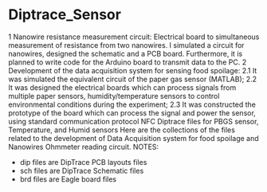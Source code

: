 # Diptrace_Sensor

1 Nanowire resistance measurement circuit: Electrical board to simultaneous measurement of resistance from two nanowires. I simulated a circuit for nanowires, designed the schematic and a PCB board. Furthermore, it is planned to write code for the Arduino board to transmit data to the PC. 
 2 Development of the data acquisition system for sensing food spoilage:
2.1 It was simulated the equivalent circuit of the paper gas sensor (MATLAB);
2.2 It was designed the electrical boards which can process signals from multiple paper sensors, humidity/temperature sensors to control environmental conditions during the experiment;
2.3 It was constructed the prototype of the board which can process the signal and power the sensor, using standard communication protocol NFC
Diptrace files for PBGS sensor, Temperature, and Humid sensors
Here are the collections of the files related to the development of Data Acquisition system for food spoilage and Nanowires Ohmmeter reading circuit.
NOTES:
* dip files are DipTrace PCB layouts files
* sch files are DipTrace Schematic files
* brd files are Eagle board files  
